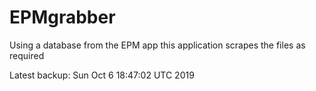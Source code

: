 # EPMgrabber
Using a database from the EPM app this application scrapes the files as required


Latest backup: Sun Oct 6 18:47:02 UTC 2019
